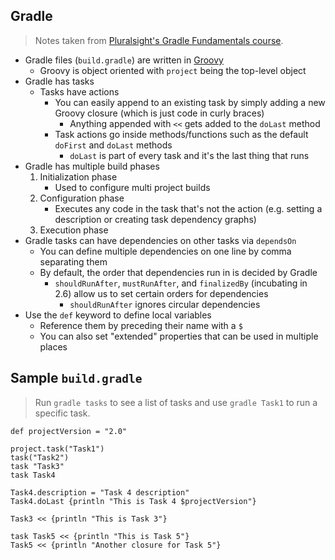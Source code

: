 ## Gradle
> Notes taken from [Pluralsight's Gradle Fundamentals course](https://app.pluralsight.com/library/courses/gradle-fundamentals/table-of-contents).

- Gradle files (`build.gradle`) are written in [Groovy](http://groovy-lang.org/)
	- Groovy is object oriented with `project` being the top-level object
- Gradle has tasks
	- Tasks have actions
		- You can easily append to an existing task by simply adding a new Groovy closure (which is just code in curly braces)
			- Anything appended with `<<` gets added to the `doLast` method
		- Task actions go inside methods/functions such as the default `doFirst` and `doLast` methods
			- `doLast` is part of every task and it's the last thing that runs
- Gradle has multiple build phases
	1. Initialization phase
		- Used to configure multi project builds
	1. Configuration phase
		- Executes any code in the task that's not the action (e.g. setting a description or creating task dependency graphs)
	1. Execution phase
- Gradle tasks can have dependencies on other tasks via `dependsOn`
	- You can define multiple dependencies on one line by comma separating them
	- By default, the order that dependencies run in is decided by Gradle
		- `shouldRunAfter`, `mustRunAfter`, and `finalizedBy` (incubating in 2.6) allow us to set certain orders for dependencies
			- `shouldRunAfter` ignores circular dependencies
- Use the `def` keyword to define local variables
	- Reference them by preceding their name with a `$`
	- You can also set "extended" properties that can be used in multiple places

## Sample `build.gradle`
> Run `gradle tasks` to see a list of tasks and use `gradle Task1` to run a specific task.

```
def projectVersion = "2.0"

project.task("Task1")
task("Task2")
task "Task3"
task Task4

Task4.description = "Task 4 description"
Task4.doLast {println "This is Task 4 $projectVersion"}

Task3 << {println "This is Task 3"}

task Task5 << {println "This is Task 5"}
Task5 << {println "Another closure for Task 5"}
```
